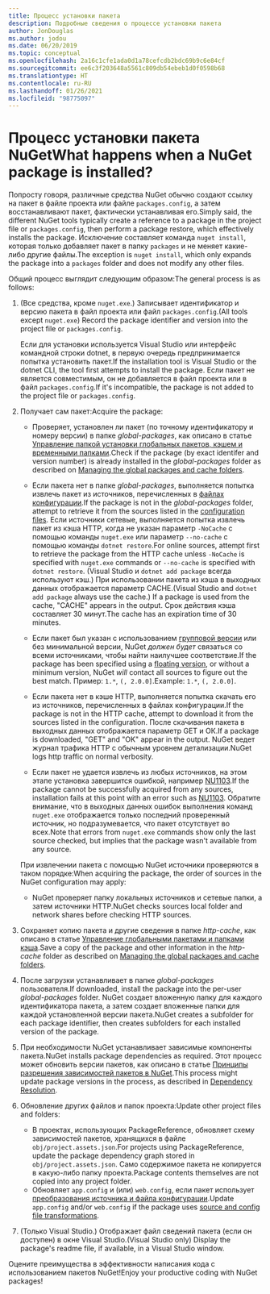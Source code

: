 ```yaml
---
title: Процесс установки пакета
description: Подробные сведения о процессе установки пакета
author: JonDouglas
ms.author: jodou
ms.date: 06/20/2019
ms.topic: conceptual
ms.openlocfilehash: 2a16c1cfe1ada0d1a78cefcdb2bdc69b9c6e84cf
ms.sourcegitcommit: ee6c3f203648a5561c809db54ebeb1d0f0598b68
ms.translationtype: HT
ms.contentlocale: ru-RU
ms.lasthandoff: 01/26/2021
ms.locfileid: "98775097"
---
```

# <a name="what-happens-when-a-nuget-package-is-installed"></a><span data-ttu-id="0242a-103">Процесс установки пакета NuGet</span><span class="sxs-lookup"><span data-stu-id="0242a-103">What happens when a NuGet package is installed?</span></span>

<span data-ttu-id="0242a-104">Попросту говоря, различные средства NuGet обычно создают ссылку на пакет в файле проекта или файле `packages.config`, а затем восстанавливают пакет, фактически устанавливая его.</span><span class="sxs-lookup"><span data-stu-id="0242a-104">Simply said, the different NuGet tools typically create a reference to a package in the project file or `packages.config`, then perform a package restore, which effectively installs the package.</span></span> <span data-ttu-id="0242a-105">Исключение составляет команда `nuget install`, которая только добавляет пакет в папку `packages` и не меняет какие-либо другие файлы.</span><span class="sxs-lookup"><span data-stu-id="0242a-105">The exception is `nuget install`, which only expands the package into a `packages` folder and does not modify any other files.</span></span>

<span data-ttu-id="0242a-106">Общий процесс выглядит следующим образом:</span><span class="sxs-lookup"><span data-stu-id="0242a-106">The general process is as follows:</span></span>

1. <span data-ttu-id="0242a-107">(Все средства, кроме `nuget.exe`.) Записывает идентификатор и версию пакета в файл проекта или файл `packages.config`.</span><span class="sxs-lookup"><span data-stu-id="0242a-107">(All tools except `nuget.exe`) Record the package identifier and version into the project file or `packages.config`.</span></span>

   <span data-ttu-id="0242a-108">Если для установки используется Visual Studio или интерфейс командной строки dotnet, в первую очередь предпринимается попытка установить пакет.</span><span class="sxs-lookup"><span data-stu-id="0242a-108">If the installation tool is Visual Studio or the dotnet CLI, the tool first attempts to install the package.</span></span> <span data-ttu-id="0242a-109">Если пакет не является совместимым, он не добавляется в файл проекта или в файл `packages.config`.</span><span class="sxs-lookup"><span data-stu-id="0242a-109">If it's incompatible, the package is not added to the project file or `packages.config`.</span></span>

2. <span data-ttu-id="0242a-110">Получает сам пакет:</span><span class="sxs-lookup"><span data-stu-id="0242a-110">Acquire the package:</span></span>
   - <span data-ttu-id="0242a-111">Проверяет, установлен ли пакет (по точному идентификатору и номеру версии) в папке *global-packages*, как описано в статье [Управление папкой установки глобальных пакетов, кэшем и временными папками](../consume-packages/managing-the-global-packages-and-cache-folders.md).</span><span class="sxs-lookup"><span data-stu-id="0242a-111">Check if the package (by exact identifer and version number) is already installed in the *global-packages* folder as described on [Managing the global packages and cache folders](../consume-packages/managing-the-global-packages-and-cache-folders.md).</span></span>

   - <span data-ttu-id="0242a-112">Если пакета нет в папке *global-packages*, выполняется попытка извлечь пакет из источников, перечисленных в [файлах конфигурации](../consume-packages/Configuring-NuGet-Behavior.md).</span><span class="sxs-lookup"><span data-stu-id="0242a-112">If the package is not in the *global-packages* folder, attempt to retrieve it from the sources listed in the [configuration files](../consume-packages/Configuring-NuGet-Behavior.md).</span></span> <span data-ttu-id="0242a-113">Если источники сетевые, выполняется попытка извлечь пакет из кэша HTTP, когда не указан параметр `-NoCache` с помощью команды `nuget.exe` или параметр `--no-cache` с помощью команды `dotnet restore`.</span><span class="sxs-lookup"><span data-stu-id="0242a-113">For online sources, attempt first to retrieve the package from the HTTP cache unless `-NoCache` is specified with `nuget.exe` commands or `--no-cache` is specified with `dotnet restore`.</span></span> <span data-ttu-id="0242a-114">(Visual Studio и `dotnet add package` всегда используют кэш.) При использовании пакета из кэша в выходных данных отображается параметр CACHE.</span><span class="sxs-lookup"><span data-stu-id="0242a-114">(Visual Studio and `dotnet add package` always use the cache.) If a package is used from the cache, "CACHE" appears in the output.</span></span> <span data-ttu-id="0242a-115">Срок действия кэша составляет 30 минут.</span><span class="sxs-lookup"><span data-stu-id="0242a-115">The cache has an expiration time of 30 minutes.</span></span>

   - <span data-ttu-id="0242a-116">Если пакет был указан с использованием [групповой версии](../consume-packages/Package-References-in-Project-Files.md#floating-versions) или без минимальной версии, NuGet *должен будет* связаться со всеми источниками, чтобы найти наилучшее соответствие.</span><span class="sxs-lookup"><span data-stu-id="0242a-116">If the package has been specified using a [floating version](../consume-packages/Package-References-in-Project-Files.md#floating-versions), or without a minimum version, NuGet *will* contact all sources to figure out the best match.</span></span>
   <span data-ttu-id="0242a-117">Пример: `1.*`, `(, 2.0.0]`.</span><span class="sxs-lookup"><span data-stu-id="0242a-117">Example: `1.*`, `(, 2.0.0]`.</span></span>

   - <span data-ttu-id="0242a-118">Если пакета нет в кэше HTTP, выполняется попытка скачать его из источников, перечисленных в файлах конфигурации.</span><span class="sxs-lookup"><span data-stu-id="0242a-118">If the package is not in the HTTP cache, attempt to download it from the sources listed in the configuration.</span></span> <span data-ttu-id="0242a-119">После скачивания пакета в выходных данных отображается параметр GET и ОК.</span><span class="sxs-lookup"><span data-stu-id="0242a-119">If a package is downloaded, "GET" and "OK" appear in the output.</span></span> <span data-ttu-id="0242a-120">NuGet ведет журнал трафика HTTP с обычным уровнем детализации.</span><span class="sxs-lookup"><span data-stu-id="0242a-120">NuGet logs http traffic on normal verbosity.</span></span>

   - <span data-ttu-id="0242a-121">Если пакет не удается извлечь из любых источников, на этом этапе установка завершится ошибкой, например [NU1103](../reference/errors-and-warnings/NU1103.md).</span><span class="sxs-lookup"><span data-stu-id="0242a-121">If the package cannot be successfully acquired from any sources, installation fails at this point with an error such as [NU1103](../reference/errors-and-warnings/NU1103.md).</span></span> <span data-ttu-id="0242a-122">Обратите внимание, что в выходных данных ошибок выполнения команд `nuget.exe` отображается только последний проверенный источник, но подразумевается, что пакет отсутствует во всех.</span><span class="sxs-lookup"><span data-stu-id="0242a-122">Note that errors from `nuget.exe` commands show only the last source checked, but implies that the package wasn't available from any source.</span></span>

   <span data-ttu-id="0242a-123">При извлечении пакета с помощью NuGet источники проверяются в таком порядке:</span><span class="sxs-lookup"><span data-stu-id="0242a-123">When acquiring the package, the order of sources in the NuGet configuration may apply:</span></span>

   - <span data-ttu-id="0242a-124">NuGet проверяет папку локальных источников и сетевые папки, а затем источники HTTP.</span><span class="sxs-lookup"><span data-stu-id="0242a-124">NuGet checks sources local folder and network shares before checking HTTP sources.</span></span>

3. <span data-ttu-id="0242a-125">Сохраняет копию пакета и другие сведения в папке *http-cache*, как описано в статье [Управление глобальными пакетами и папками кэша](../consume-packages/managing-the-global-packages-and-cache-folders.md).</span><span class="sxs-lookup"><span data-stu-id="0242a-125">Save a copy of the package and other information in the *http-cache* folder as described on [Managing the global packages and cache folders](../consume-packages/managing-the-global-packages-and-cache-folders.md).</span></span>

4. <span data-ttu-id="0242a-126">После загрузки устанавливает в папке *global-packages* пользователя.</span><span class="sxs-lookup"><span data-stu-id="0242a-126">If downloaded, install the package into the per-user *global-packages* folder.</span></span> <span data-ttu-id="0242a-127">NuGet создает вложенную папку для каждого идентификатора пакета, а затем создает вложенные папки для каждой установленной версии пакета.</span><span class="sxs-lookup"><span data-stu-id="0242a-127">NuGet creates a subfolder for each package identifier, then creates subfolders for each installed version of the package.</span></span>

5. <span data-ttu-id="0242a-128">При необходимости NuGet устанавливает зависимые компоненты пакета.</span><span class="sxs-lookup"><span data-stu-id="0242a-128">NuGet installs package dependencies as required.</span></span> <span data-ttu-id="0242a-129">Этот процесс может обновить версии пакетов, как описано в статье [Принципы разрешения зависимостей пакетов в NuGet](../concepts/dependency-resolution.md).</span><span class="sxs-lookup"><span data-stu-id="0242a-129">This process might update package versions in the process, as described in [Dependency Resolution](../concepts/dependency-resolution.md).</span></span>

6. <span data-ttu-id="0242a-130">Обновление других файлов и папок проекта:</span><span class="sxs-lookup"><span data-stu-id="0242a-130">Update other project files and folders:</span></span>

    - <span data-ttu-id="0242a-131">В проектах, использующих PackageReference, обновляет схему зависимостей пакетов, хранящихся в файле `obj/project.assets.json`.</span><span class="sxs-lookup"><span data-stu-id="0242a-131">For projects using PackageReference, update the package dependency graph stored in `obj/project.assets.json`.</span></span> <span data-ttu-id="0242a-132">Само содержимое пакета не копируется в какую-либо папку проекта.</span><span class="sxs-lookup"><span data-stu-id="0242a-132">Package contents themselves are not copied into any project folder.</span></span>
    - <span data-ttu-id="0242a-133">Обновляет `app.config` и (или) `web.config`, если пакет использует [преобразования источника и файла конфигурации](../create-packages/source-and-config-file-transformations.md).</span><span class="sxs-lookup"><span data-stu-id="0242a-133">Update `app.config` and/or `web.config` if the package uses [source and config file transformations](../create-packages/source-and-config-file-transformations.md).</span></span>

7. <span data-ttu-id="0242a-134">(Только Visual Studio.) Отображает файл сведений пакета (если он доступен) в окне Visual Studio.</span><span class="sxs-lookup"><span data-stu-id="0242a-134">(Visual Studio only) Display the package's readme file, if available, in a Visual Studio window.</span></span>

<span data-ttu-id="0242a-135">Оцените преимущества в эффективности написания кода с использованием пакетов NuGet!</span><span class="sxs-lookup"><span data-stu-id="0242a-135">Enjoy your productive coding with NuGet packages!</span></span>
